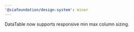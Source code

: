 ```yaml
---
'@siafoundation/design-system': minor
---
```


DataTable now supports responsive min max column sizing.
